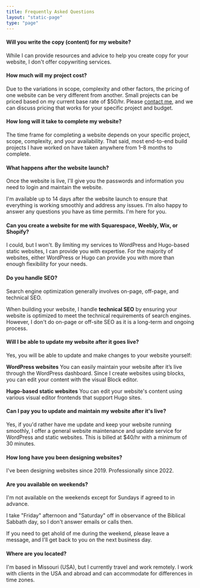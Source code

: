 ```yaml
---
title: Frequently Asked Questions
layout: "static-page"
type: "page"
---
```



#### Will you write the copy (content) for my website?

While I can provide resources and advice to help you create copy for your website, I don't offer copywriting services.


#### How much will my project cost?

Due to the variations in scope, complexity and other factors, the pricing of one website can be very different from another. Small projects can be priced based on my current base rate of $50/hr. Please [contact me](mailto:hi@noahrahm.com), and we can discuss pricing that works for your specific project and budget.


#### How long will it take to complete my website?

The time frame for completing a website depends on your specific project, scope, complexity, and your availability. That said, most end-to-end build projects I have worked on have taken anywhere from 1–8 months to complete.


#### What happens after the website launch?

Once the website is live, I'll give you the passwords and information you need to login and maintain the website.

I'm available up to 14 days after the website launch to ensure that everything is working smoothly and address any issues. I’m also happy to answer any questions you have as time permits. I'm here for you.


#### Can you create a website for me with Squarespace, Weebly, Wix, or Shopify?

I could, but I won't. By limiting my services to WordPress and Hugo-based static websites, I can provide you with expertise. For the majority of websites, either WordPress or Hugo can provide you with more than enough flexibility for your needs.


#### Do you handle SEO?

Search engine optimization generally involves on-page, off-page, and technical SEO.

When building your website, I handle **technical SEO** by ensuring your website is optimized to meet the technical requirements of search engines. However, I don't do on-page or off-site SEO as it is a long-term and ongoing process.


#### Will I be able to update my website after it goes live?

Yes, you will be able to update and make changes to your website yourself:

**WordPress websites** You can easily maintain your website after it’s live through the WordPress dashboard. Since I create websites using blocks, you can edit your content with the visual Block editor.

**Hugo-based static websites** You can edit your website's content using various visual editor frontends that support Hugo sites.


#### Can I pay you to update and maintain my website after it's live?

Yes, if you'd rather have me update and keep your website running smoothly, I offer a general website maintenance and update service for WordPress and static websites. This is billed at $40/hr with a minimum of 30 minutes.


#### How long have you been designing websites?

I've been designing websites since 2019. Professionally since 2022.


#### Are you available on weekends?

I'm not available on the weekends except for Sundays if agreed to in advance.

I take "Friday" afternoon and "Saturday" off in observance of the Biblical Sabbath day, so I don't answer emails or calls then.

If you need to get ahold of me during the weekend, please leave a message, and I'll get back to you on the next business day.


#### Where are you located?

I'm based in Missouri (USA), but I currently travel and work remotely. I work with clients in the USA and abroad and can accommodate for differences in time zones.